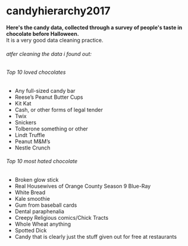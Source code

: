 # candyhierarchy2017
**Here's the candy data, collected through a survey of people's taste in chocolate before Halloween.**
<br>It is a very good data cleaning practice.
<br>
###### atfer cleaning the data i found out:

###### Top 10 loved chocolates
* Any full-sized candy bar
* Reese’s Peanut Butter Cups
* Kit Kat
* Cash, or other forms of legal tender
* Twix
* Snickers
* Tolberone something or other
* Lindt Truffle
* Peanut M&M’s
* Nestle Crunch	

###### Top 10 most hated chocolate
* Broken glow stick
* Real Housewives of Orange County Season 9 Blue-Ray
* White Bread
* Kale smoothie
* Gum from baseball cards
* Dental paraphenalia
* Creepy Religious comics/Chick Tracts
* Whole Wheat anything
* Spotted Dick
* Candy that is clearly just the stuff given out for free at restaurants
